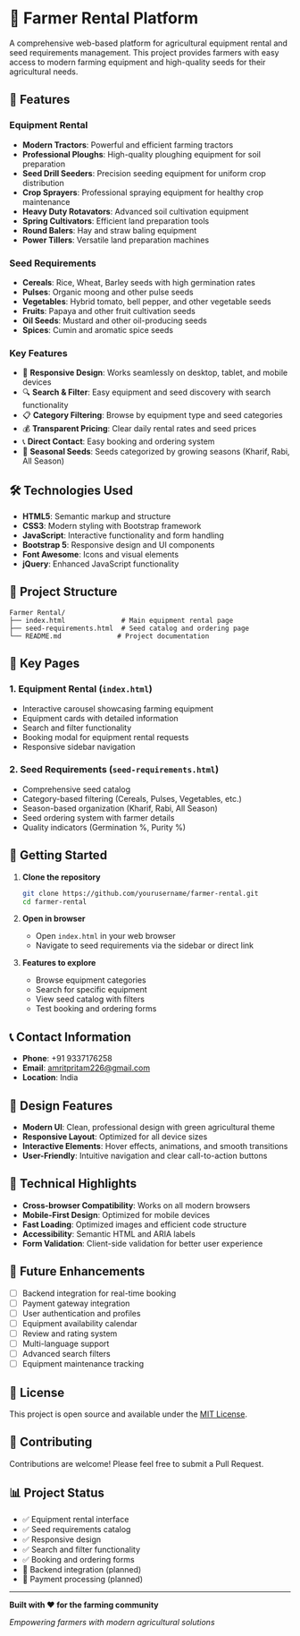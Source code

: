 # 🌾 Farmer Rental Platform

A comprehensive web-based platform for agricultural equipment rental and seed requirements management. This project provides farmers with easy access to modern farming equipment and high-quality seeds for their agricultural needs.

## 🚀 Features

### Equipment Rental
- **Modern Tractors**: Powerful and efficient farming tractors
- **Professional Ploughs**: High-quality ploughing equipment for soil preparation
- **Seed Drill Seeders**: Precision seeding equipment for uniform crop distribution
- **Crop Sprayers**: Professional spraying equipment for healthy crop maintenance
- **Heavy Duty Rotavators**: Advanced soil cultivation equipment
- **Spring Cultivators**: Efficient land preparation tools
- **Round Balers**: Hay and straw baling equipment
- **Power Tillers**: Versatile land preparation machines

### Seed Requirements
- **Cereals**: Rice, Wheat, Barley seeds with high germination rates
- **Pulses**: Organic moong and other pulse seeds
- **Vegetables**: Hybrid tomato, bell pepper, and other vegetable seeds
- **Fruits**: Papaya and other fruit cultivation seeds
- **Oil Seeds**: Mustard and other oil-producing seeds
- **Spices**: Cumin and aromatic spice seeds

### Key Features
- 📱 **Responsive Design**: Works seamlessly on desktop, tablet, and mobile devices
- 🔍 **Search & Filter**: Easy equipment and seed discovery with search functionality
- 📋 **Category Filtering**: Browse by equipment type and seed categories
- 💰 **Transparent Pricing**: Clear daily rental rates and seed prices
- 📞 **Direct Contact**: Easy booking and ordering system
- 🌱 **Seasonal Seeds**: Seeds categorized by growing seasons (Kharif, Rabi, All Season)

## 🛠️ Technologies Used

- **HTML5**: Semantic markup and structure
- **CSS3**: Modern styling with Bootstrap framework
- **JavaScript**: Interactive functionality and form handling
- **Bootstrap 5**: Responsive design and UI components
- **Font Awesome**: Icons and visual elements
- **jQuery**: Enhanced JavaScript functionality

## 📁 Project Structure

```
Farmer Rental/
├── index.html              # Main equipment rental page
├── seed-requirements.html  # Seed catalog and ordering page
└── README.md              # Project documentation
```

## 🎯 Key Pages

### 1. Equipment Rental (`index.html`)
- Interactive carousel showcasing farming equipment
- Equipment cards with detailed information
- Search and filter functionality
- Booking modal for equipment rental requests
- Responsive sidebar navigation

### 2. Seed Requirements (`seed-requirements.html`)
- Comprehensive seed catalog
- Category-based filtering (Cereals, Pulses, Vegetables, etc.)
- Season-based organization (Kharif, Rabi, All Season)
- Seed ordering system with farmer details
- Quality indicators (Germination %, Purity %)

## 🚀 Getting Started

1. **Clone the repository**
   ```bash
   git clone https://github.com/yourusername/farmer-rental.git
   cd farmer-rental
   ```

2. **Open in browser**
   - Open `index.html` in your web browser
   - Navigate to seed requirements via the sidebar or direct link

3. **Features to explore**
   - Browse equipment categories
   - Search for specific equipment
   - View seed catalog with filters
   - Test booking and ordering forms

## 📞 Contact Information

- **Phone**: +91 9337176258
- **Email**: amritpritam226@gmail.com
- **Location**: India

## 🎨 Design Features

- **Modern UI**: Clean, professional design with green agricultural theme
- **Responsive Layout**: Optimized for all device sizes
- **Interactive Elements**: Hover effects, animations, and smooth transitions
- **User-Friendly**: Intuitive navigation and clear call-to-action buttons

## 🔧 Technical Highlights

- **Cross-browser Compatibility**: Works on all modern browsers
- **Mobile-First Design**: Optimized for mobile devices
- **Fast Loading**: Optimized images and efficient code structure
- **Accessibility**: Semantic HTML and ARIA labels
- **Form Validation**: Client-side validation for better user experience

## 🌟 Future Enhancements

- [ ] Backend integration for real-time booking
- [ ] Payment gateway integration
- [ ] User authentication and profiles
- [ ] Equipment availability calendar
- [ ] Review and rating system
- [ ] Multi-language support
- [ ] Advanced search filters
- [ ] Equipment maintenance tracking

## 📄 License

This project is open source and available under the [MIT License](LICENSE).

## 🤝 Contributing

Contributions are welcome! Please feel free to submit a Pull Request.

## 📊 Project Status

- ✅ Equipment rental interface
- ✅ Seed requirements catalog
- ✅ Responsive design
- ✅ Search and filter functionality
- ✅ Booking and ordering forms
- 🔄 Backend integration (planned)
- 🔄 Payment processing (planned)

---

**Built with ❤️ for the farming community**

*Empowering farmers with modern agricultural solutions*
